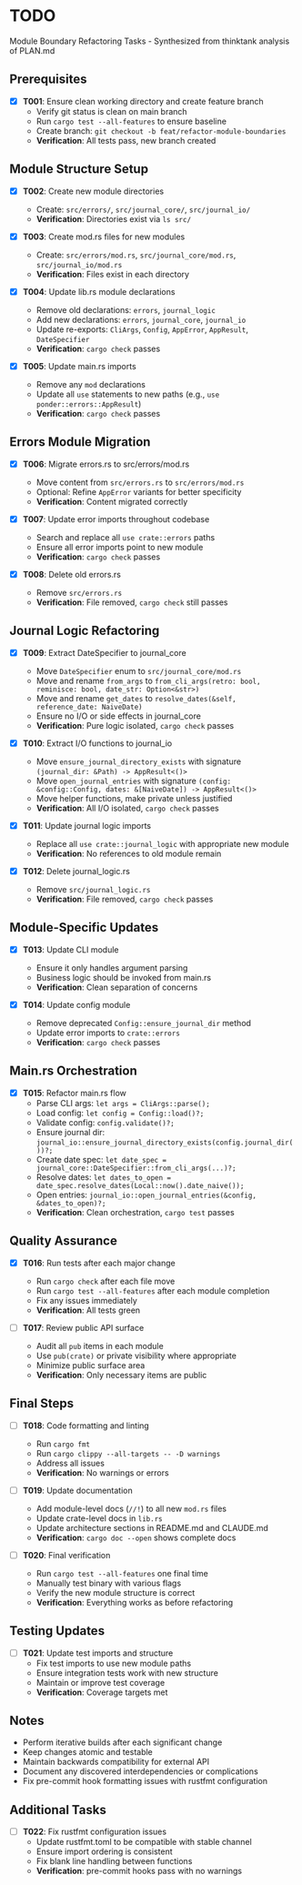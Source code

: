 # TODO

Module Boundary Refactoring Tasks - Synthesized from thinktank analysis of PLAN.md

## Prerequisites
- [x] **T001**: Ensure clean working directory and create feature branch
  - Verify git status is clean on main branch
  - Run `cargo test --all-features` to ensure baseline
  - Create branch: `git checkout -b feat/refactor-module-boundaries`
  - **Verification**: All tests pass, new branch created

## Module Structure Setup
- [x] **T002**: Create new module directories
  - Create: `src/errors/`, `src/journal_core/`, `src/journal_io/`
  - **Verification**: Directories exist via `ls src/`

- [x] **T003**: Create mod.rs files for new modules  
  - Create: `src/errors/mod.rs`, `src/journal_core/mod.rs`, `src/journal_io/mod.rs`
  - **Verification**: Files exist in each directory

- [x] **T004**: Update lib.rs module declarations
  - Remove old declarations: `errors`, `journal_logic`
  - Add new declarations: `errors`, `journal_core`, `journal_io`
  - Update re-exports: `CliArgs`, `Config`, `AppError`, `AppResult`, `DateSpecifier`
  - **Verification**: `cargo check` passes

- [x] **T005**: Update main.rs imports
  - Remove any `mod` declarations
  - Update all `use` statements to new paths (e.g., `use ponder::errors::AppResult`)
  - **Verification**: `cargo check` passes

## Errors Module Migration
- [x] **T006**: Migrate errors.rs to src/errors/mod.rs
  - Move content from `src/errors.rs` to `src/errors/mod.rs`
  - Optional: Refine `AppError` variants for better specificity
  - **Verification**: Content migrated correctly

- [x] **T007**: Update error imports throughout codebase
  - Search and replace all `use crate::errors` paths
  - Ensure all error imports point to new module
  - **Verification**: `cargo check` passes

- [x] **T008**: Delete old errors.rs
  - Remove `src/errors.rs`
  - **Verification**: File removed, `cargo check` still passes

## Journal Logic Refactoring
- [x] **T009**: Extract DateSpecifier to journal_core
  - Move `DateSpecifier` enum to `src/journal_core/mod.rs`
  - Move and rename `from_args` to `from_cli_args(retro: bool, reminisce: bool, date_str: Option<&str>)`
  - Move and rename `get_dates` to `resolve_dates(&self, reference_date: NaiveDate)`
  - Ensure no I/O or side effects in journal_core
  - **Verification**: Pure logic isolated, `cargo check` passes

- [x] **T010**: Extract I/O functions to journal_io
  - Move `ensure_journal_directory_exists` with signature `(journal_dir: &Path) -> AppResult<()>`
  - Move `open_journal_entries` with signature `(config: &config::Config, dates: &[NaiveDate]) -> AppResult<()>`
  - Move helper functions, make private unless justified
  - **Verification**: All I/O isolated, `cargo check` passes

- [x] **T011**: Update journal logic imports
  - Replace all `use crate::journal_logic` with appropriate new module
  - **Verification**: No references to old module remain

- [x] **T012**: Delete journal_logic.rs
  - Remove `src/journal_logic.rs`
  - **Verification**: File removed, `cargo check` passes

## Module-Specific Updates
- [x] **T013**: Update CLI module
  - Ensure it only handles argument parsing
  - Business logic should be invoked from main.rs
  - **Verification**: Clean separation of concerns

- [x] **T014**: Update config module
  - Remove deprecated `Config::ensure_journal_dir` method
  - Update error imports to `crate::errors`
  - **Verification**: `cargo check` passes

## Main.rs Orchestration
- [x] **T015**: Refactor main.rs flow
  - Parse CLI args: `let args = CliArgs::parse();`
  - Load config: `let config = Config::load()?;`
  - Validate config: `config.validate()?;`
  - Ensure journal dir: `journal_io::ensure_journal_directory_exists(config.journal_dir())?;`
  - Create date spec: `let date_spec = journal_core::DateSpecifier::from_cli_args(...)?;`
  - Resolve dates: `let dates_to_open = date_spec.resolve_dates(Local::now().date_naive());`
  - Open entries: `journal_io::open_journal_entries(&config, &dates_to_open)?;`
  - **Verification**: Clean orchestration, `cargo test` passes

## Quality Assurance
- [x] **T016**: Run tests after each major change
  - Run `cargo check` after each file move
  - Run `cargo test --all-features` after each module completion
  - Fix any issues immediately
  - **Verification**: All tests green

- [ ] **T017**: Review public API surface
  - Audit all `pub` items in each module
  - Use `pub(crate)` or private visibility where appropriate
  - Minimize public surface area
  - **Verification**: Only necessary items are public

## Final Steps
- [ ] **T018**: Code formatting and linting
  - Run `cargo fmt`
  - Run `cargo clippy --all-targets -- -D warnings`
  - Address all issues
  - **Verification**: No warnings or errors

- [ ] **T019**: Update documentation
  - Add module-level docs (`//!`) to all new `mod.rs` files
  - Update crate-level docs in `lib.rs`
  - Update architecture sections in README.md and CLAUDE.md
  - **Verification**: `cargo doc --open` shows complete docs

- [ ] **T020**: Final verification
  - Run `cargo test --all-features` one final time
  - Manually test binary with various flags
  - Verify the new module structure is correct
  - **Verification**: Everything works as before refactoring

## Testing Updates
- [ ] **T021**: Update test imports and structure
  - Fix test imports to use new module paths
  - Ensure integration tests work with new structure
  - Maintain or improve test coverage
  - **Verification**: Coverage targets met

## Notes
- Perform iterative builds after each significant change
- Keep changes atomic and testable
- Maintain backwards compatibility for external API
- Document any discovered interdependencies or complications
- Fix pre-commit hook formatting issues with rustfmt configuration

## Additional Tasks
- [ ] **T022**: Fix rustfmt configuration issues
  - Update rustfmt.toml to be compatible with stable channel
  - Ensure import ordering is consistent
  - Fix blank line handling between functions
  - **Verification**: pre-commit hooks pass with no warnings